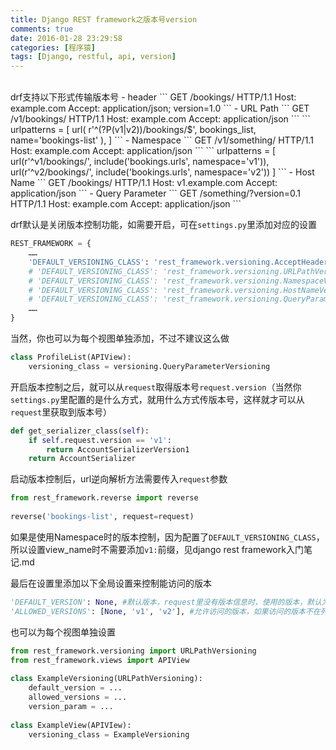 ```yaml
---
title: Django REST framework之版本号version
comments: true
date: 2016-01-28 23:29:58
categories: [程序猿]
tags: [Django, restful, api, version]
---
```

<br />
<!--more-->
drf支持以下形式传输版本号
- header
  ```
  GET /bookings/ HTTP/1.1
  Host: example.com
  Accept: application/json; version=1.0
  ```
- URL Path 
  ```
  GET /v1/bookings/ HTTP/1.1
  Host: example.com
  Accept: application/json
  ```
  ```
  urlpatterns = [
      url(
          r'^(?P<version>(v1|v2))/bookings/$',
          bookings_list,
          name='bookings-list'
      ),
  ]
  ```
- Namespace
  ```
  GET /v1/something/ HTTP/1.1
  Host: example.com
  Accept: application/json
  ```
  ```
  urlpatterns = [
      url(r'^v1/bookings/', include('bookings.urls', namespace='v1')),
      url(r'^v2/bookings/', include('bookings.urls', namespace='v2'))
  ]
  ```
- Host Name
  ```
  GET /bookings/ HTTP/1.1
  Host: v1.example.com
  Accept: application/json
  ```
- Query Parameter
  ```
  GET /something/?version=0.1 HTTP/1.1
  Host: example.com
  Accept: application/json
  ```

drf默认是关闭版本控制功能，如需要开启，可在`settings.py`里添加对应的设置
```python
REST_FRAMEWORK = {
    ……
    'DEFAULT_VERSIONING_CLASS': 'rest_framework.versioning.AcceptHeaderVersioning',
    # 'DEFAULT_VERSIONING_CLASS': 'rest_framework.versioning.URLPathVersioning',
    # 'DEFAULT_VERSIONING_CLASS': 'rest_framework.versioning.NamespaceVersioning',
    # 'DEFAULT_VERSIONING_CLASS': 'rest_framework.versioning.HostNameVersioning',
    # 'DEFAULT_VERSIONING_CLASS': 'rest_framework.versioning.QueryParameterVersioning',
    ……
}
```
当然，你也可以为每个视图单独添加，不过不建议这么做
```python
class ProfileList(APIView):
    versioning_class = versioning.QueryParameterVersioning
```
开启版本控制之后，就可以从`request`取得版本号`request.version`（当然你`settings.py`里配置的是什么方式，就用什么方式传版本号，这样就才可以从`request`里获取到版本号）
```python
def get_serializer_class(self):
    if self.request.version == 'v1':
        return AccountSerializerVersion1
    return AccountSerializer
```

启动版本控制后，url逆向解析方法需要传入`request`参数
```python
from rest_framework.reverse import reverse
 
reverse('bookings-list', request=request)
```

如果是使用Namespace时的版本控制，因为配置了`DEFAULT_VERSIONING_CLASS`，所以设置view_name时不需要添加`v1:`前缀，见django rest framework入门笔记.md

最后在设置里添加以下全局设置来控制能访问的版本
```python
'DEFAULT_VERSION': None, #默认版本，request里没有版本信息时，使用的版本，默认为None
'ALLOWED_VERSIONS': [None, 'v1', 'v2'], #允许访问的版本，如果访问的版本不在列表中，则会抛出异常
```
也可以为每个视图单独设置
```python
from rest_framework.versioning import URLPathVersioning
from rest_framework.views import APIView
 
class ExampleVersioning(URLPathVersioning):
    default_version = ...
    allowed_versions = ...
    version_param = ...
 
class ExampleView(APIVIew):
    versioning_class = ExampleVersioning
```
